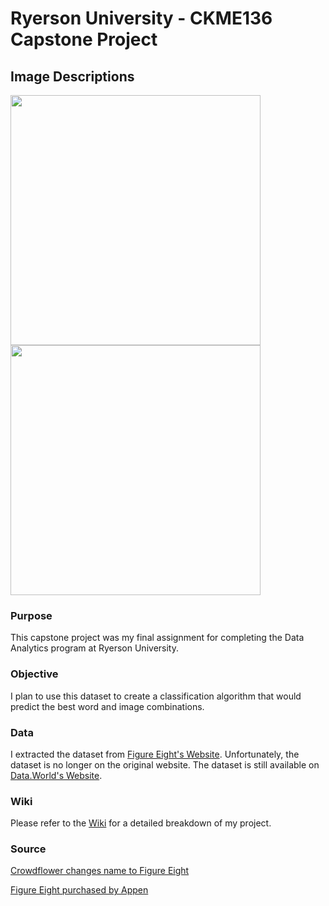 # Ryerson University - CKME136 Capstone Project
## Image Descriptions

<img src = "https://pbs.twimg.com/profile_banners/948636787483660288/1522744008/1500x500" width="400x"> 
<img src = "https://mma.prnewswire.com/media/661541/Figure_Eight_Logo.jpg?p=publish" width="400x"> 


### Purpose
This capstone project was my final assignment for completing the Data Analytics program at Ryerson University.

### Objective
I plan to use this dataset to create a classification algorithm that would predict the best word and image combinations.

### Data 
I extracted the dataset from [Figure Eight's Website](https://www.figure-eight.com/data-for-everyone/). Unfortunately, the dataset is no longer on the original website. The dataset is still available on [Data.World's Website](https://data.world/crowdflower/image-descriptions). 

### Wiki
Please refer to the [Wiki](https://github.com/davidlamcanada/Ryerson-CKME136/wiki) for a detailed breakdown of my project.

### Source
[Crowdflower changes name to Figure Eight](https://pbs.twimg.com/profile_banners/948636787483660288/1522744008/1500x500)

[Figure Eight purchased by Appen](https://mma.prnewswire.com/media/661541/Figure_Eight_Logo.jpg?p=publish)
